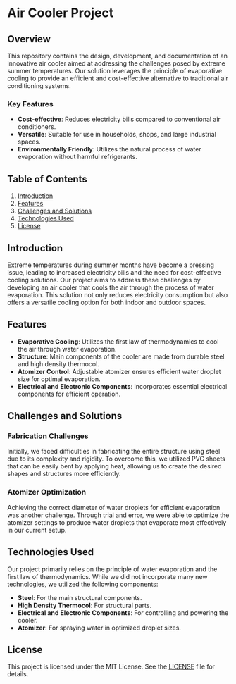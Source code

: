 # Air Cooler Project

## Overview

This repository contains the design, development, and documentation of an innovative air cooler aimed at addressing the challenges posed by extreme summer temperatures. Our solution leverages the principle of evaporative cooling to provide an efficient and cost-effective alternative to traditional air conditioning systems. 

### Key Features

- **Cost-effective**: Reduces electricity bills compared to conventional air conditioners.
- **Versatile**: Suitable for use in households, shops, and large industrial spaces.
- **Environmentally Friendly**: Utilizes the natural process of water evaporation without harmful refrigerants.

## Table of Contents

1. [Introduction](#introduction)
2. [Features](#features)
3. [Challenges and Solutions](#challenges-and-solutions)
4. [Technologies Used](#technologies-used)
5. [License](#license)

## Introduction

Extreme temperatures during summer months have become a pressing issue, leading to increased electricity bills and the need for cost-effective cooling solutions. Our project aims to address these challenges by developing an air cooler that cools the air through the process of water evaporation. This solution not only reduces electricity consumption but also offers a versatile cooling option for both indoor and outdoor spaces.

## Features

- **Evaporative Cooling**: Utilizes the first law of thermodynamics to cool the air through water evaporation.
- **Structure**: Main components of the cooler are made from durable steel and high density thermocol.
- **Atomizer Control**: Adjustable atomizer ensures efficient water droplet size for optimal evaporation.
- **Electrical and Electronic Components**: Incorporates essential electrical components for efficient operation.

## Challenges and Solutions

### Fabrication Challenges

Initially, we faced difficulties in fabricating the entire structure using steel due to its complexity and rigidity. To overcome this, we utilized PVC sheets that can be easily bent by applying heat, allowing us to create the desired shapes and structures more efficiently.

### Atomizer Optimization

Achieving the correct diameter of water droplets for efficient evaporation was another challenge. Through trial and error, we were able to optimize the atomizer settings to produce water droplets that evaporate most effectively in our current setup.

## Technologies Used

Our project primarily relies on the principle of water evaporation and the first law of thermodynamics. While we did not incorporate many new technologies, we utilized the following components:

- **Steel**: For the main structural components.
- **High Density Thermocol**: For structural parts.
- **Electrical and Electronic Components**: For controlling and powering the cooler.
- **Atomizer**: For spraying water in optimized droplet sizes.


## License

This project is licensed under the MIT License. See the [LICENSE](LICENSE) file for details.

